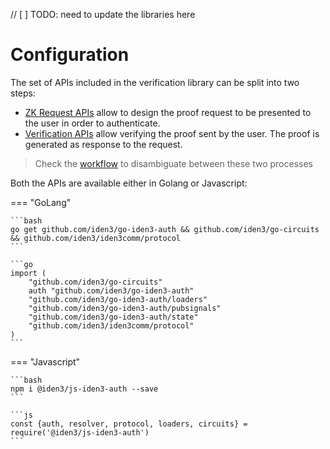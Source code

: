 // [ ] TODO: need to update the libraries here

# Configuration

The set of APIs included in the verification library can be split into two steps:

- [ZK Request APIs](./request-api-guide.md) allow to design the proof request to be presented to the user in order to authenticate.
- [Verification APIs](./verification-api-guide.md) allow verifying the proof sent by the user. The proof is generated as response to the request. 

> Check the [workflow](./verifier-library-intro.md) to disambiguate between these two processes

Both the APIs are available either in Golang or Javascript:

=== "GoLang"

    ```bash
    go get github.com/iden3/go-iden3-auth && github.com/iden3/go-circuits && github.com/iden3/iden3comm/protocol
    ```

    ```go
    import (
        "github.com/iden3/go-circuits"
        auth "github.com/iden3/go-iden3-auth"
        "github.com/iden3/go-iden3-auth/loaders"
        "github.com/iden3/go-iden3-auth/pubsignals"
        "github.com/iden3/go-iden3-auth/state"
        "github.com/iden3/iden3comm/protocol"
    )
    ```       

=== "Javascript"

    ```bash
    npm i @iden3/js-iden3-auth --save
    ```

    ```js
    const {auth, resolver, protocol, loaders, circuits} = require('@iden3/js-iden3-auth')
    ```
